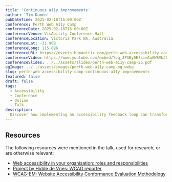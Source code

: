 ```yaml
---
title: 'Continuous a11y improvements'
author: 'Tim Damen'
pubDatetime: 2025-02-18T16:00:00Z
conference: Perth Web A11y Camp
conferenceDate: 2025-02-18T16:00:00Z
conferenceVenue: VisAbility Conference Hall
conferenceLocation: Victoria Park WA, Australia
conferenceLat: -31.969
conferenceLong: 115.896
conferenceURL: https://events.humanitix.com/perth-web-accessibility-camp-2025
conferenceVideo: https://www.youtube.com/embed/Yoq_JPABy5E?si=AuGWSVNJDCKUIywQ
conferenceSlides: ../../assets/slides/perth-web-a11y-camp-25.pdf
ogImage: ../../assets/images/perth-web-a11y-camp-og.webp
slug: perth-web-accessibility-camp-continuous-a11y-improvements
featured: false
draft: false
tags:
  - Accessibility
  - Conference
  - Online
  - Talk
description:
  Discover how implementing an accessibility feedback loop can transform your development process. Learn about continuous WCAG evaluations, rapid feedback cycles, and proactive accessibility integration that fits seamlessly within agile methodologies. We'll explore real-world implementation strategies and their impact on development teams.
---
```


## Resources
The following resources were mentioned in the talk, used for research, or are otherwise relevant:
- [Web accessibility in your organisation: roles and responsibilities](https://www.digitoegankelijk.nl/sites/default/files/2022-09/Web%20accessibility%20in%20your%20organisation.pdf)
- [Project by Hidde de Vries: WCAG reporter](https://hidde.blog/introducing-an-eleventy-starter-project-for-wcag-reports/)
- [WCAG-EM: Website Accessibility Conformance Evaluation Methodology](https://www.w3.org/WAI/test-evaluate/conformance/wcag-em/)
